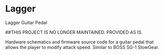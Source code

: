 # Lagger
Lagger Guitar Pedal

##THIS PROJECT IS NO LONGER MAINTAINED. PROVIDED AS IS.

Hardware schematics and firmware source code for a guitar pedal that allows the player to modify attack speed.
Similar to BOSS SG-1 SlowGear.

